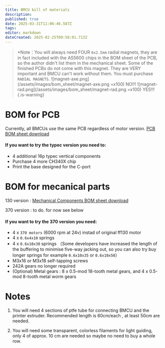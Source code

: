 ```yaml
---
title: BMCU bill of materials
description: 
published: true
date: 2025-03-31T11:06:46.587Z
tags: 
editor: markdown
dateCreated: 2025-02-25T09:58:01.713Z
---
```


> *Note：You will always need FOUR `6x2.5mm` radial magnets, they are in fact included with the AS5600 chips in the BOM sheet of the PCB, so the author didn't list them in the mechanical sheet.
> Some of the finished PCBs do not come with this magnet. They are VERY important and BMCU can't work without them. You must purchase `RADIAL MAGNETS`.
>  ![magnet-axe.png](/assets/images/bom_sheet/magnet-axe.png =x100)  NO!!!       ![magnet-rad.png](/assets/images/bom_sheet/magnet-rad.png =x100)  YES!!!  
{.is-warning}

# BOM for PCB
Currently, all BMCUs use the same PCB regardless of motor version.
[PCB BOM sheet download](/assets/files/bom_sheet/pcb_bom.xlsx)

#### If you want to try the typec version you need to:
  - 4 additional 16p typec vertical components
  - Purchase 4 more CH340X chip 
  - Print the base designed for the C-port

# BOM for mecanical parts
130 version :
[Mechanical Components BOM sheet download](/assets/files/bom_sheet/mechanical_components_bom.xlsx)

370 version :
to do. for now see below

#### If you want to try the 370 version you need:
- 4 x `370 motors` (6000 rpm at 24v) instad of original ff130 motor
- 4 x `0.6x4x10` springs
- 4 x `0.6x10x30` springs （Some developers have increased the length of the buffering to minimise five-way jacking out, so you can also try buy longer springs for example `0.6x10x35` or `0.6x10x50`）
- M3x16 or M3x18 self-tapping screws
- 242A gears no longer required
- (Optional) Metal gears : 8 x 0.5-mod 18-tooth metal gears, and 4 x 0.5-mod 8-tooth metal worm gears



# Notes
1. You will need 4 sections of ptfe tube for connecting BMCU and the printer extruder. Recommended length is 60cm/each , at least 50cm are needed.

1. You will need some transparent, colorless filaments for light guiding, only 4 of approx. 10 cm are needed so maybe no need to buy a whole row.




